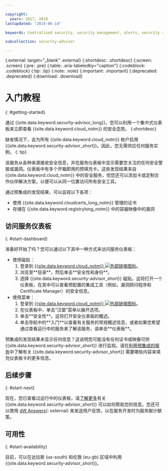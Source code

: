 ```yaml
---

copyright:
  years: 2017, 2019
lastupdated: "2019-06-14"

keywords: Centralized security, security management, alerts, security risk, insights, threat detection

subcollection: security-advisor

---
```


{:external: target="_blank" .external}
{:shortdesc: .shortdesc}
{:screen: .screen}
{:pre: .pre}
{:table: .aria-labeledby="caption"}
{:codeblock: .codeblock}
{:tip: .tip}
{:note: .note}
{:important: .important}
{:deprecated: .deprecated}
{:download: .download}


# 入门教程
{: #getting-started}

通过 {{site.data.keyword.security-advisor_long}}，您可以利用一个集中式仪表板来立即查看 {{site.data.keyword.cloud_notm}} 的安全态势。
{:shortdesc}

缺省情况下，会为所有 {{site.data.keyword.cloud_notm}} 帐户启用 {{site.data.keyword.security-advisor_short}}。因此，您无需供应任何服务实例。
{: tip}

该服务从各种来源接收安全信息，并在服务仪表板中显示需要您关注的任何安全警报或漏洞。仪表板中有多个开箱即用的预填充卡。这些发现结果来自 {{site.data.keyword.cloud_notm}} 中的安全服务，但您还可以添加卡或定制合作伙伴解决方案，以便可以从同一位置访问所有安全工具。

通过预集成的发现结果，可以监视以下各项：

- 使用 {{site.data.keyword.cloudcerts_long_notm}} 管理的证书
- 存储在 {{site.data.keyword.registrylong_notm}} 中的容器映像中的漏洞



## 访问服务仪表板
{: #start-dashboard}

准备好开始了吗？您可以通过以下其中一种方式来访问服务仪表板：

<ul>
  <li>使用磁贴：
    <ol>
      <li>登录到 <a href="https://cloud.ibm.com/login" target="_blank">{{site.data.keyword.cloud_notm}} <img src="../../icons/launch-glyph.svg" alt="外部链接图标"></a>。</li>
      <li>浏览至**目录**，然后单击**安全性和身份**。</li>
      <li>选择 {{site.data.keyword.security-advisor_short}} 磁贴。这将打开一个仪表板，在其中可以查看预配置的集成工具（例如，漏洞顾问程序和 Certificate Manager）的安全信息。</li>
    </ol>
  </li>
  <li>使用菜单：
    <ol>
      <li>登录到 <a href="https://cloud.ibm.com/login" target="_blank">{{site.data.keyword.cloud_notm}} <img src="../../icons/launch-glyph.svg" alt="外部链接图标"></a>。</li>
      <li>在仪表板中，单击“汉堡”菜单以展开选项。</li>
      <li>单击**安全性**。这将打开安全仪表板的概述。</li>
      <li>单击导航中的**入门**以查看有关服务的常规概述信息，或者如果您希望通过查看运行中的服务来了解该服务，请单击**仪表板**。</li>
    </ol>
  </li>
</ul>

预集成的发现结果未显示任何信息？这说明您可能没有任何证书或映像可供 {{site.data.keyword.security-advisor_short}} 进行监视。请在[利用预集成的服务](/docs/services/security-advisor?topic=security-advisor-setup-services)中了解有关 {{site.data.keyword.security-advisor_short}} 需要哪些内容来填充仪表板卡的更多信息。


## 后续步骤
{: #start-next}

现在，您已查看过运行中的仪表板，请[了解更多](/docs/services/security-advisor?topic=security-advisor-about)有关 {{site.data.keyword.security-advisor_short}} 可以如何帮助您的信息。您还可以使用 [dW Answers](https://developer.ibm.com){: external} 来发送用户反馈，以在服务开发时为服务献计献策。


## 可用性
{: #start-availability}

目前，可以在达拉斯 (us-south) 和伦敦 (eu-gb) 区域中利用 {{site.data.keyword.security-advisor_short}}。
